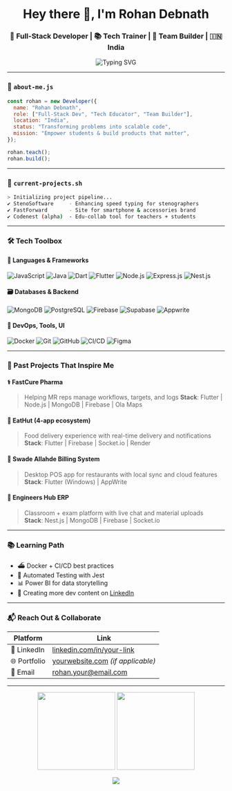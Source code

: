 <h1 align="center">Hey there 👋, I'm Rohan Debnath</h1>
<h3 align="center">🚀 Full-Stack Developer | 📚 Tech Trainer | 🔧 Team Builder | 🇮🇳 India</h3>

<p align="center">
  <img src="https://readme-typing-svg.demolab.com/?lines=Full-Stack+Developer+%26+Tech+Mentor;Flutter+%7C+Node.js+%7C+MongoDB+Expert;Building+Real-World+Solutions+That+Scale;Let's+Build+Something+Awesome+Together!" alt="Typing SVG" />
</p>

---

### 🧠 `about-me.js`
```js
const rohan = new Developer({
  name: "Rohan Debnath",
  role: ["Full-Stack Dev", "Tech Educator", "Team Builder"],
  location: "India",
  status: "Transforming problems into scalable code",
  mission: "Empower students & build products that matter",
});

rohan.teach();
rohan.build();
```

---

### 🔧 `current-projects.sh`
```bash
> Initializing project pipeline...
✔️ StenoSoftware     - Enhancing speed typing for stenographers
✔️ FastForward       - Site for smartphone & accessories brand
✔️ Codenest (alpha)  - Edu-collab tool for teachers + students
```

---

### 🛠️ Tech Toolbox

#### 🧩 Languages & Frameworks
![JavaScript](https://img.shields.io/badge/-JavaScript-F7DF1E?style=flat&logo=javascript&logoColor=black)
![Java](https://img.shields.io/badge/-Java-ED8B00?style=flat&logo=java&logoColor=white)
![Dart](https://img.shields.io/badge/-Dart-0175C2?style=flat&logo=dart&logoColor=white)
![Flutter](https://img.shields.io/badge/-Flutter-02569B?style=flat&logo=flutter&logoColor=white)
![Node.js](https://img.shields.io/badge/-Node.js-339933?style=flat&logo=node.js&logoColor=white)
![Express.js](https://img.shields.io/badge/-Express.js-000?style=flat&logo=express&logoColor=white)
![Nest.js](https://img.shields.io/badge/-Nest.js-E0234E?style=flat&logo=nestjs&logoColor=white)

#### 🗃️ Databases & Backend
![MongoDB](https://img.shields.io/badge/-MongoDB-47A248?style=flat&logo=mongodb&logoColor=white)
![PostgreSQL](https://img.shields.io/badge/-PostgreSQL-336791?style=flat&logo=postgresql&logoColor=white)
![Firebase](https://img.shields.io/badge/-Firebase-FFCA28?style=flat&logo=firebase&logoColor=black)
![Supabase](https://img.shields.io/badge/-Supabase-3ECF8E?style=flat&logo=supabase&logoColor=white)
![Appwrite](https://img.shields.io/badge/-Appwrite-F02E65?style=flat&logo=appwrite&logoColor=white)

#### 🔧 DevOps, Tools, UI
![Docker](https://img.shields.io/badge/-Docker-2496ED?style=flat&logo=docker&logoColor=white)
![Git](https://img.shields.io/badge/-Git-F05032?style=flat&logo=git&logoColor=white)
![GitHub](https://img.shields.io/badge/-GitHub-181717?style=flat&logo=github&logoColor=white)
![CI/CD](https://img.shields.io/badge/-GitHub_Actions-2088FF?style=flat&logo=github-actions&logoColor=white)
![Figma](https://img.shields.io/badge/-Figma-F24E1E?style=flat&logo=figma&logoColor=white)

---

### 🧪 Past Projects That Inspire Me

#### ⚕️ FastCure Pharma
> Helping MR reps manage workflows, targets, and logs 
> **Stack**: Flutter | Node.js | MongoDB | Firebase | Ola Maps

#### 🍴 EatHut (4-app ecosystem)
> Food delivery experience with real-time delivery and notifications  
> **Stack**: Flutter | Firebase | Socket.io | Render

#### 🧾 Swade Allahde Billing System
> Desktop POS app for restaurants with local sync and cloud features  
> **Stack**: Flutter (Windows) | AppWrite

#### 🏫 Engineers Hub ERP
> Classroom + exam platform with live chat and material uploads  
> **Stack**: Nest.js | MongoDB | Firebase | Socket.io

---

### 📚 Learning Path
- ⛴️ Docker + CI/CD best practices
- 🧪 Automated Testing with Jest
- 📊 Power BI for data storytelling
- 🎥 Creating more dev content on [LinkedIn](https://linkedin.com/in/your-link)

---

### 📬 Reach Out & Collaborate

| Platform | Link |
|---------|------|
| 💼 LinkedIn | [linkedin.com/in/your-link](https://linkedin.com/in/your-link) |
| 🌐 Portfolio | [yourwebsite.com](https://yourwebsite.com) *(if applicable)* |
| 📧 Email | rohan.your@email.com |

---

<p align="center">
  <img src="https://github-readme-stats.vercel.app/api?username=your-username&show_icons=true&theme=tokyonight" height="180" />
  <img src="https://github-readme-streak-stats.herokuapp.com/?user=your-username&theme=tokyonight" height="180"/>
</p>

<p align="center">
  <img src="https://capsule-render.vercel.app/api?type=waving&color=0:00c6ff,100:0072ff&height=100&section=footer"/>
</p>
